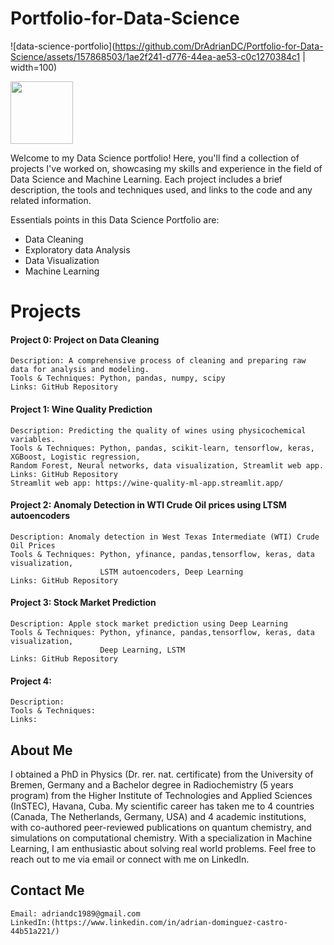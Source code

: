 # Portfolio-for-Data-Science

![data-science-portfolio](https://github.com/DrAdrianDC/Portfolio-for-Data-Science/assets/157868503/1ae2f241-d776-44ea-ae53-c0c1270384c1 | width=100)

<img src="https://github.com/DrAdrianDC/Portfolio-for-Data-Science/assets/157868503/1ae2f241-d776-44ea-ae53-c0c1270384c1.type" width="100" height="100">

Welcome to my Data Science portfolio! Here, you'll find a collection of projects I've worked on, showcasing my skills and experience in the field of Data Science and Machine Learning. Each project includes a brief description, the tools and techniques used, and links to the code and any related information.

Essentials points in this Data Science Portfolio are:
* Data Cleaning
* Exploratory data Analysis
* Data Visualization
* Machine Learning

# Projects

#### Project 0: Project on Data Cleaning
    Description: A comprehensive process of cleaning and preparing raw data for analysis and modeling. 
    Tools & Techniques: Python, pandas, numpy, scipy
    Links: GitHub Repository

#### Project 1: Wine Quality Prediction

    Description: Predicting the quality of wines using physicochemical variables.
    Tools & Techniques: Python, pandas, scikit-learn, tensorflow, keras, XGBoost, Logistic regression, 
    Random Forest, Neural networks, data visualization, Streamlit web app.
    Links: GitHub Repository
    Streamlit web app: https://wine-quality-ml-app.streamlit.app/

#### Project 2: Anomaly Detection in WTI Crude Oil prices using LTSM autoencoders

    Description: Anomaly detection in West Texas Intermediate (WTI) Crude Oil Prices
    Tools & Techniques: Python, yfinance, pandas,tensorflow, keras, data visualization, 
                        LSTM autoencoders, Deep Learning
    Links: GitHub Repository  

#### Project 3: Stock Market Prediction
    Description: Apple stock market prediction using Deep Learning
    Tools & Techniques: Python, yfinance, pandas,tensorflow, keras, data visualization, 
                        Deep Learning, LSTM
    Links: GitHub Repository


#### Project 4: 
    Description: 
    Tools & Techniques: 
    Links: 




    
    
## About Me
I obtained a PhD in Physics (Dr. rer. nat. certificate) from the University of Bremen, Germany and a Bachelor degree in Radiochemistry (5 years program) from the Higher Institute of Technologies and Applied Sciences (InSTEC), Havana, Cuba. My scientific career has taken me to 4 countries (Canada, The Netherlands, Germany, USA) and 4 academic institutions, with co-authored peer-reviewed publications on quantum chemistry, and simulations on computational chemistry.
With a specialization in Machine Learning, I am enthusiastic about solving real world problems. 
Feel free to reach out to me via email or connect with me on LinkedIn.

## Contact Me

    Email: adriandc1989@gmail.com
    LinkedIn:(https://www.linkedin.com/in/adrian-dominguez-castro-44b51a221/)

    
